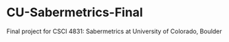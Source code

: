 # CU-Sabermetrics-Final
Final project for CSCI 4831: Sabermetrics at University of Colorado, Boulder
